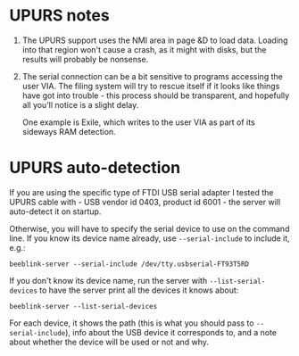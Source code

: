 # UPURS notes

1. The UPURS support uses the NMI area in page &D to load data.
   Loading into that region won't cause a crash, as it might with
   disks, but the results will probably be nonsense.
   
2. The serial connection can be a bit sensitive to programs accessing
   the user VIA. The filing system will try to rescue itself if it
   looks like things have got into trouble - this process should be
   transparent, and hopefully all you'll notice is a slight delay.
   
   One example is Exile, which writes to the user VIA as part of its
   sideways RAM detection.

# UPURS auto-detection

If you are using the specific type of FTDI USB serial adapter I tested
the UPURS cable with - USB vendor id 0403, product id 6001 - the
server will auto-detect it on startup.

Otherwise, you will have to specify the serial device to use on the
command line. If you know its device name already, use
`--serial-include` to include it, e.g.:

    beeblink-server --serial-include /dev/tty.usbserial-FT93T5RD
	
If you don't know its device name, run the server with
`--list-serial-devices` to have the server print all the devices it
knows about:

    beeblink-server --list-serial-devices
	
For each device, it shows the path (this is what you should pass to
`--serial-include`), info about the USB device it corresponds to, and
a note about whether the device will be used or not and why.
